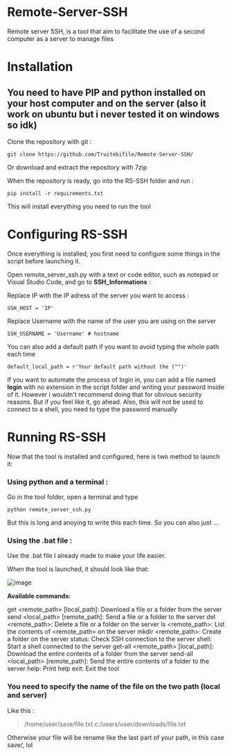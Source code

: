 # Remote-Server-SSH

Remote server SSH, is a tool that aim to facilitate the use of a second computer as a server to manage files

# Installation

## You need to have PIP and python installed on your host computer and on the server (also it work on ubuntu but i never tested it on windows so idk)

Clone the repository with git :
```
git clone https://github.com/Truitekifile/Remote-Server-SSH/
```
Or download and extract the repository with 7zip


When the repository is ready, go into the RS-SSH folder and run :
```
pip install -r requirements.txt
```
This will install everything you need to run the tool

# Configuring RS-SSH

Once everything is installed, you first need to configure some things in the script before launching it.

Open remote_server_ssh.py with a text or code editor, such as notepad or Visual Studio Code, and go to __SSH_Informations__ :

Replace IP with the IP adress of the server you want to access :
```
SSH_HOST = 'IP'
```
Replace Username with the name of the user you are using on the server
```
SSH_USERNAME = 'Username' # hostname
```
You can also add a default path if you want to avoid typing the whole path each time
```
default_local_path = r'Your default path without the ("")'
```
If you want to automate the process of login in, you can add a file named __login__ with no extension in the script folder and writing your password inside of it. However i wouldn't recommend doing that for obvious security reasons. But if you feel like it, go ahead. Also, this will not be used to connect to a shell, you need to type the password manually

# Running RS-SSH

Now that the tool is installed and configured, here is two method to launch it:

### Using python and a terminal :

Go in the tool folder, open a terminal and type
```
python remote_server_ssh.py
```
But this is long and anoying to write this each time. So you can also just ...

### Using the .bat file :

Use the .bat file I already made to make your life easier. 

When the tool is launched, it should look like that:

![image](https://github.com/Truitekifile/Remote-Server-SSH/assets/91056971/a2932f24-61de-4f27-a51a-1b5c3f861f26)

__Available commands:__

  get <remote_path> [local_path]: Download a file or a folder from the server
  send <local_path> [remote_path]: Send a file or a folder to the server
  del <remote_path>: Delete a file or a folder on the server
  ls <remote_path>: List the contents of <remote_path> on the server
  mkdir <remote_path>: Create a folder on the server
  status: Check SSH connection to the server
  shell: Start a shell connected to the server
  get-all <remote_path> [local_path]: Download the entire contents of a folder from the server
  send-all <local_path> [remote_path]: Send the entire contents of a folder to the server
  help: Print help
  exit: Exit the tool

### You need to specify the name of the file on the two path (local and server)
Like this :

> /home/user/save/file.txt
> c:/users/user/downloads/file.txt

Otherwise your file will be rename like the last part of your path, in this case save/, lol
  





